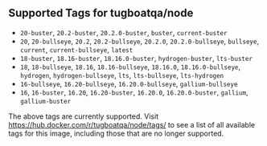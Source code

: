 ## Supported Tags for tugboatqa/node

* `20-buster`, `20.2-buster`, `20.2.0-buster`, `buster`, `current-buster`
* `20`, `20-bullseye`, `20.2`, `20.2-bullseye`, `20.2.0`, `20.2.0-bullseye`, `bullseye`, `current`, `current-bullseye`, `latest`
* `18-buster`, `18.16-buster`, `18.16.0-buster`, `hydrogen-buster`, `lts-buster`
* `18`, `18-bullseye`, `18.16`, `18.16-bullseye`, `18.16.0`, `18.16.0-bullseye`, `hydrogen`, `hydrogen-bullseye`, `lts`, `lts-bullseye`, `lts-hydrogen`
* `16-bullseye`, `16.20-bullseye`, `16.20.0-bullseye`, `gallium-bullseye`
* `16`, `16-buster`, `16.20`, `16.20-buster`, `16.20.0`, `16.20.0-buster`, `gallium`, `gallium-buster`

The above tags are currently supported. Visit https://hub.docker.com/r/tugboatqa/node/tags/ to see a list of all available tags for this image, including those that are no longer supported.
